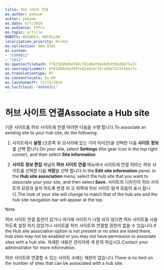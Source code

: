 ```yaml
---
title: 허브 사이트 연결
ms.author: pebaum
author: pebaum
ms.date: 8/7/2019
ms.audience: ITPro
ms.topic: article
ROBOTS: NOINDEX, NOFOLLOW
localization_priority: Normal
ms.collection: Adm_O365
ms.custom:
- "5300012"
- "1012"
ms.openlocfilehash: ff623699d54700c781d64fb4e0d5df0edb675a37
ms.sourcegitcommit: 0f0186044a3597e42ad14c32ca58e7224344dcfa
ms.translationtype: MT
ms.contentlocale: ko-KR
ms.lasthandoff: 12/15/2019
ms.locfileid: "40050351"
---
```

# <a name="associate-a-hub-site"></a><span data-ttu-id="7886d-102">허브 사이트 연결</span><span class="sxs-lookup"><span data-stu-id="7886d-102">Associate a Hub site</span></span>

<span data-ttu-id="7886d-103">기존 사이트를 허브 사이트에 연결 하려면 다음을 수행 합니다.</span><span class="sxs-lookup"><span data-stu-id="7886d-103">To associate an existing site to your hub site, do the following:</span></span>
  
1. <span data-ttu-id="7886d-104">사이트에서 **설정** (오른쪽 위 모서리에 있는 기어 아이콘)을 선택한 다음 **사이트 정보**를 선택 합니다.</span><span class="sxs-lookup"><span data-stu-id="7886d-104">On your site, select **Settings** (the gear icon in the top right corner), and then select **Site information**.</span></span>

2. <span data-ttu-id="7886d-105">**사이트 정보 편집** 패널의 **허브 사이트 연결** 메뉴에서 사이트에 연결 하려는 허브 사이트를 선택한 다음 **저장**을 선택 합니다.</span><span class="sxs-lookup"><span data-stu-id="7886d-105">In the **Edit site information** panel, in the **Hub site association** menu, select the hub site that you want to associate your your site, and then select **Save**.</span></span> <span data-ttu-id="7886d-106">사이트의 디자인이 허브 사이트의 모양과 일치 하도록 변경 되 고 위쪽에 허브 사이트 탐색 모음이 표시 됩니다.</span><span class="sxs-lookup"><span data-stu-id="7886d-106">The look of your site will change to match that of the hub site and the hub site navigation bar will appear at the top.</span></span>

 > [!Note]
><span data-ttu-id="7886d-107">허브 사이트 연결 옵션이 없거나 여기에 사이트가 나열 되지 않으면 허브 사이트를 사용 하도록 설정 하지 않았거나 사이트를 허브 사이트와 연결할 권한이 없을 수 있습니다.</span><span class="sxs-lookup"><span data-stu-id="7886d-107">If the Hub site association option is not present or no sites are listed there, hub sites may not be enabled or you may not have permission to associate sites with a hub site.</span></span> <span data-ttu-id="7886d-108">자세한 내용은 관리자에 게 문의 하십시오.</span><span class="sxs-lookup"><span data-stu-id="7886d-108">Contact your administrator for more information.</span></span>
>
><span data-ttu-id="7886d-109">허브 사이트와 연결할 수 있는 사이트 수에는 제한이 없습니다.</span><span class="sxs-lookup"><span data-stu-id="7886d-109">There is no limit on the number of sites that can be associated with a hub site.</span></span>
  